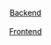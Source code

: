 <a href="https://github.com/TyrekKamil/CourseSchool/tree/Backend"><center><font color="black">Backend</font></center><br></a>
<a href="https://github.com/TyrekKamil/CourseSchool/tree/Frontend"><center><font color="black">Frontend</font></center><br></a>

